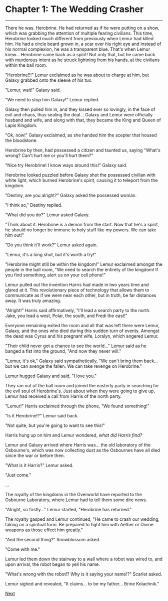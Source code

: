 # Chapter 1: The Wedding Crasher
---

There he was. Herobrine. He had returned as if he were putting on a show, which was grabbing the attention of multiple fearing civilians. This time, Herobrine looked much different from previously when Lemur had killed him. He had a circle beard grown in, a scar over his right eye and instead of his normal complexion, he was a transparent blue. That's when Lemur knew... Herobrine came back as a spirit! Not only that, but he came back with murderous intent as he struck lightning from his hands, at the civilians within the ball room.

"Herobrine!!!" Lemur exclaimed as he was about to charge at him, but Galaxy grabbed onto the sleeve of his tux.

"Lemur, wait!" Galaxy said.

"We need to stop him Galaxy!" Lemur replied.

Galaxy then pulled him in, and they kissed ever so lovingly, in the face of evil and chaos, thus sealing the deal... Galaxy and Lemur were officially husband and wife, and along with that, they became the King and Queen of Lapis Kingdom.

"Ok, now!" Galaxy exclaimed, as she handed him the scepter that housed the bloodstone.

Herobrine by then, had possessed a citizen and taunted us, saying "What's wrong? Can't hurt me or you'll hurt them?"

"Nice try Herobrine! I know ways around this!" Galaxy said.

Herobrine looked puzzled before Galaxy shot the possessed civilian with white light, which burned Herobrine's spirit, causing it to teleport from the kingdom.

"Destiny, are you alright?" Galaxy asked the possessed woman.

"I think so," Destiny replied.

"What did you do?" Lemur asked Galaxy.

"Think about it. Herobrine is a demon from the start. Now that he's a spirit, he should no longer be immune to holy stuff like my powers. We can take him out!"

"Do you think it'll work?" Lemur asked again.

"Lemur, it's a long shot, but it's worth a try!"

"Herobrine might still be within the kingdom!" Lemur exclaimed amongst the people in the ball room, "We need to search the entirety of the kingdom! If you find something, alert us on your cell phone!"

Lemur pulled out the invention Harris had made in two years time and glared at it. This revolutionary piece of technology that allows them to communicate as if we were near each other, but in truth, be far distances away. It was truly amazing.

"Alright!" Harris said affirmatively, "I'll lead a search party to the north. Jake, you lead a west, Polar, the south, and Fredi the east!"

Everyone remaining exited the room and all that was left there were Lemur, Galaxy, and the ones who died during this sudden turn of events. Amongst the dead was Cyrus and his pregnant wife, Loralyn, which angered Lemur.

"Their child never got a chance to see the world..." Lemur said as he banged a fist into the ground, "And now they never will."

"Lemur, it's ok," Galaxy said sympathetically, "We can't bring them back... but we can avenge the fallen. We can take revenge on Herobrine."

Lemur hugged Galaxy and said, "I love you."

They ran out of the ball room and joined the easterly party in searching for the evil soul of Herobrine's. Just about when they were going to give up, Lemur had received a call from Harris of the north party.

"Lemur!" Harris exclaimed through the phone, "We found something!"

"Is it Herobrine!?" Lemur said back.

"Not quite, but you're going to want to see this!"

Harris hung up on him and Lemur wondered, *what did Harris find?*

Lemur and Galaxy arrived where Harris was... the old laboratory of the Osbourne's, which was now collecting dust as the Osbournes have all died since the war or before then.

"What is it Harris?" Lemur asked.

"Just come."

...

The royalty of the kingdoms in the Overworld have reported to the Osbourne Laboratory, where Lemur had to tell them some dire news.

"Alright, so firstly..." Lemur started, "Herobrine has returned."

The royalty gasped and Lemur continued, "He came to crash our wedding, taking on a spiritual form. Be prepared to fight him with Aether or Divine weapons as those effect him greatly."

"And the second thing?" Snowblossom asked.

"Come with me."

Lemur led them down the stairway to a wall where a robot was wired to, and upon arrival, the robot began to yell his name.

"What's wrong with the robot!? Why is it saying your name!?" Scarlet asked.

Lemur sighed and revealed, "It claims... to be my father... Brine Kolachnik."





[Next](https://lemurkolachnik.github.io/Legend-of-Lemur/pages/book_2_chapters/2)

